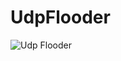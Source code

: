 # UdpFlooder
![Udp Flooder](https://github.com/LiptonOlolo/UdpFlooder/blob/master/screen.jpg?raw=true)
